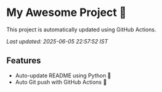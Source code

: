 # My Awesome Project 🚀

This project is automatically updated using GitHub Actions.

_Last updated: 2025-06-05 22:57:52 IST_

## Features
- Auto-update README using Python 🐍
- Auto Git push with GitHub Actions 🤖
